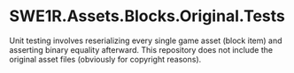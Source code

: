 # SWE1R.Assets.Blocks.Original.Tests

Unit testing involves reserializing every single game asset (block item) and asserting binary equality afterward.
This repository does not include the original asset files (obviously for copyright reasons).
